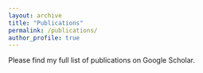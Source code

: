 ```yaml
---
layout: archive
title: "Publications"
permalink: /publications/
author_profile: true
---
```


Please find my full list of publications on Google Scholar.



